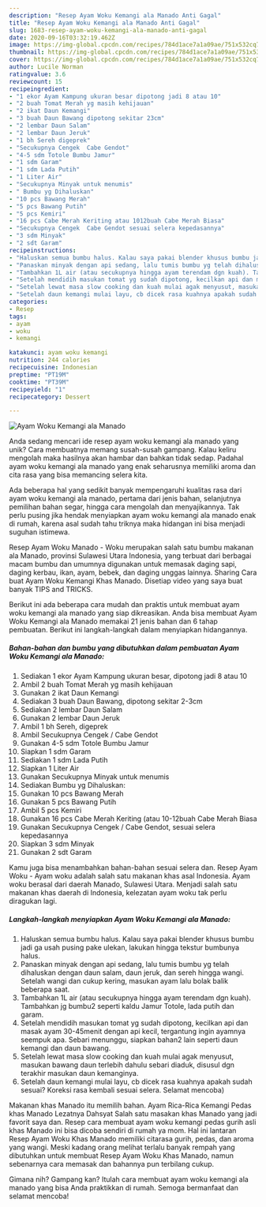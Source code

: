 ```yaml
---
description: "Resep Ayam Woku Kemangi ala Manado Anti Gagal"
title: "Resep Ayam Woku Kemangi ala Manado Anti Gagal"
slug: 1683-resep-ayam-woku-kemangi-ala-manado-anti-gagal
date: 2020-09-16T03:32:19.462Z
image: https://img-global.cpcdn.com/recipes/784d1ace7a1a09ae/751x532cq70/ayam-woku-kemangi-ala-manado-foto-resep-utama.jpg
thumbnail: https://img-global.cpcdn.com/recipes/784d1ace7a1a09ae/751x532cq70/ayam-woku-kemangi-ala-manado-foto-resep-utama.jpg
cover: https://img-global.cpcdn.com/recipes/784d1ace7a1a09ae/751x532cq70/ayam-woku-kemangi-ala-manado-foto-resep-utama.jpg
author: Lucile Norman
ratingvalue: 3.6
reviewcount: 15
recipeingredient:
- "1 ekor Ayam Kampung ukuran besar dipotong jadi 8 atau 10"
- "2 buah Tomat Merah yg masih kehijauan"
- "2 ikat Daun Kemangi"
- "3 buah Daun Bawang dipotong sekitar 23cm"
- "2 lembar Daun Salam"
- "2 lembar Daun Jeruk"
- "1 bh Sereh digeprek"
- "Secukupnya Cengek  Cabe Gendot"
- "4-5 sdm Totole Bumbu Jamur"
- "1 sdm Garam"
- "1 sdm Lada Putih"
- "1 Liter Air"
- "Secukupnya Minyak untuk menumis"
- " Bumbu yg Dihaluskan"
- "10 pcs Bawang Merah"
- "5 pcs Bawang Putih"
- "5 pcs Kemiri"
- "16 pcs Cabe Merah Keriting atau 1012buah Cabe Merah Biasa"
- "Secukupnya Cengek  Cabe Gendot sesuai selera kepedasannya"
- "3 sdm Minyak"
- "2 sdt Garam"
recipeinstructions:
- "Haluskan semua bumbu halus. Kalau saya pakai blender khusus bumbu jadi ga usah pusing pake ulekan, lakukan hingga tekstur bumbunya halus."
- "Panaskan minyak dengan api sedang, lalu tumis bumbu yg telah dihaluskan dengan daun salam, daun jeruk, dan sereh hingga wangi. Setelah wangi dan cukup kering, masukan ayam lalu bolak balik beberapa saat."
- "Tambahkan 1L air (atau secukupnya hingga ayam terendam dgn kuah). Tambahkan jg bumbu2 seperti kaldu Jamur Totole, lada putih dan garam."
- "Setelah mendidih masukan tomat yg sudah dipotong, kecilkan api dan masak ayam 30-45menit dengan api kecil, tergantung ingin ayamnya seempuk apa. Sebari menunggu, siapkan bahan2 lain seperti daun kemangi dan daun bawang."
- "Setelah lewat masa slow cooking dan kuah mulai agak menyusut, masukan bawang daun terlebih dahulu sebari diaduk, disusul dgn terakhir masukan daun kemanginya."
- "Setelah daun kemangi mulai layu, cb dicek rasa kuahnya apakah sudah sesuai? Koreksi rasa kembali sesuai selera. Selamat mencoba)"
categories:
- Resep
tags:
- ayam
- woku
- kemangi

katakunci: ayam woku kemangi 
nutrition: 244 calories
recipecuisine: Indonesian
preptime: "PT19M"
cooktime: "PT39M"
recipeyield: "1"
recipecategory: Dessert

---
```



![Ayam Woku Kemangi ala Manado](https://img-global.cpcdn.com/recipes/784d1ace7a1a09ae/751x532cq70/ayam-woku-kemangi-ala-manado-foto-resep-utama.jpg)

Anda sedang mencari ide resep ayam woku kemangi ala manado yang unik? Cara membuatnya memang susah-susah gampang. Kalau keliru mengolah maka hasilnya akan hambar dan bahkan tidak sedap. Padahal ayam woku kemangi ala manado yang enak seharusnya memiliki aroma dan cita rasa yang bisa memancing selera kita.

Ada beberapa hal yang sedikit banyak mempengaruhi kualitas rasa dari ayam woku kemangi ala manado, pertama dari jenis bahan, selanjutnya pemilihan bahan segar, hingga cara mengolah dan menyajikannya. Tak perlu pusing jika hendak menyiapkan ayam woku kemangi ala manado enak di rumah, karena asal sudah tahu triknya maka hidangan ini bisa menjadi suguhan istimewa.

Resep Ayam Woku Manado - Woku merupakan salah satu bumbu makanan ala Manado, provinsi Sulawesi Utara Indonesia, yang terbuat dari berbagai macam bumbu dan umumnya digunakan untuk memasak daging sapi, daging kerbau, ikan, ayam, bebek, dan daging unggas lainnya. Sharing Cara buat Ayam Woku Kemangi Khas Manado. Disetiap video yang saya buat banyak TIPS and TRICKS.


Berikut ini ada beberapa cara mudah dan praktis untuk membuat ayam woku kemangi ala manado yang siap dikreasikan. Anda bisa membuat Ayam Woku Kemangi ala Manado memakai 21 jenis bahan dan 6 tahap pembuatan. Berikut ini langkah-langkah dalam menyiapkan hidangannya.

<!--inarticleads1-->

##### Bahan-bahan dan bumbu yang dibutuhkan dalam pembuatan Ayam Woku Kemangi ala Manado:

1. Sediakan 1 ekor Ayam Kampung ukuran besar, dipotong jadi 8 atau 10
1. Ambil 2 buah Tomat Merah yg masih kehijauan
1. Gunakan 2 ikat Daun Kemangi
1. Sediakan 3 buah Daun Bawang, dipotong sekitar 2-3cm
1. Sediakan 2 lembar Daun Salam
1. Gunakan 2 lembar Daun Jeruk
1. Ambil 1 bh Sereh, digeprek
1. Ambil Secukupnya Cengek / Cabe Gendot
1. Gunakan 4-5 sdm Totole Bumbu Jamur
1. Siapkan 1 sdm Garam
1. Sediakan 1 sdm Lada Putih
1. Siapkan 1 Liter Air
1. Gunakan Secukupnya Minyak untuk menumis
1. Sediakan  Bumbu yg Dihaluskan:
1. Gunakan 10 pcs Bawang Merah
1. Gunakan 5 pcs Bawang Putih
1. Ambil 5 pcs Kemiri
1. Gunakan 16 pcs Cabe Merah Keriting (atau 10-12buah Cabe Merah Biasa
1. Gunakan Secukupnya Cengek / Cabe Gendot, sesuai selera kepedasannya
1. Siapkan 3 sdm Minyak
1. Gunakan 2 sdt Garam


Kamu juga bisa menambahkan bahan-bahan sesuai selera dan. Resep Ayam Woku - Ayam woku adalah salah satu makanan khas asal Indonesia. Ayam woku berasal dari daerah Manado, Sulawesi Utara. Menjadi salah satu makanan khas daerah di Indonesia, kelezatan ayam woku tak perlu diragukan lagi. 

<!--inarticleads2-->

##### Langkah-langkah menyiapkan Ayam Woku Kemangi ala Manado:

1. Haluskan semua bumbu halus. Kalau saya pakai blender khusus bumbu jadi ga usah pusing pake ulekan, lakukan hingga tekstur bumbunya halus.
1. Panaskan minyak dengan api sedang, lalu tumis bumbu yg telah dihaluskan dengan daun salam, daun jeruk, dan sereh hingga wangi. Setelah wangi dan cukup kering, masukan ayam lalu bolak balik beberapa saat.
1. Tambahkan 1L air (atau secukupnya hingga ayam terendam dgn kuah). Tambahkan jg bumbu2 seperti kaldu Jamur Totole, lada putih dan garam.
1. Setelah mendidih masukan tomat yg sudah dipotong, kecilkan api dan masak ayam 30-45menit dengan api kecil, tergantung ingin ayamnya seempuk apa. Sebari menunggu, siapkan bahan2 lain seperti daun kemangi dan daun bawang.
1. Setelah lewat masa slow cooking dan kuah mulai agak menyusut, masukan bawang daun terlebih dahulu sebari diaduk, disusul dgn terakhir masukan daun kemanginya.
1. Setelah daun kemangi mulai layu, cb dicek rasa kuahnya apakah sudah sesuai? Koreksi rasa kembali sesuai selera. Selamat mencoba)


Makanan khas Manado itu memilih bahan. Ayam Rica-Rica Kemangi Pedas khas Manado Lezatnya Dahsyat Salah satu masakan khas Manado yang jadi favorit saya dan. Resep cara membuat ayam woku kemangi pedas gurih asli khas Manado ini bisa dicoba sendiri di rumah ya mom. Hal ini lantaran Resep Ayam Woku Khas Manado memiliki citarasa gurih, pedas, dan aroma yang wangi. Meski kadang orang melihat terlalu banyak rempah yang dibutuhkan untuk membuat Resep Ayam Woku Khas Manado, namun sebenarnya cara memasak dan bahannya pun terbilang cukup. 

Gimana nih? Gampang kan? Itulah cara membuat ayam woku kemangi ala manado yang bisa Anda praktikkan di rumah. Semoga bermanfaat dan selamat mencoba!
